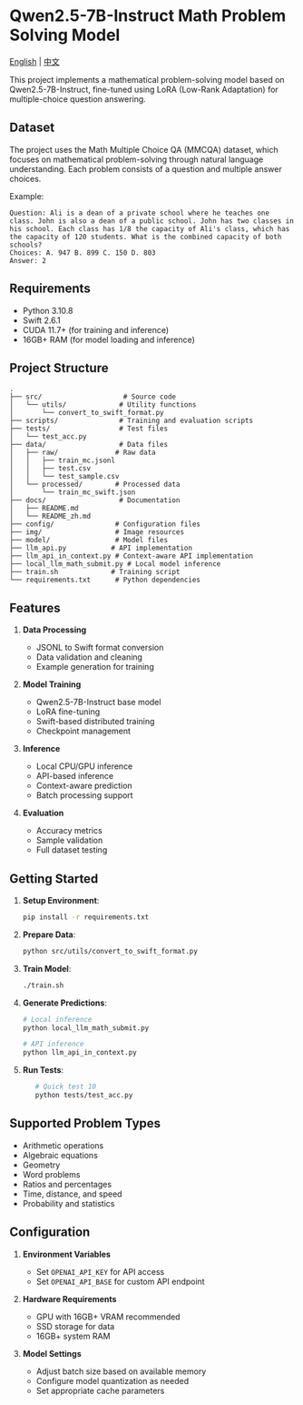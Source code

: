 # Qwen2.5-7B-Instruct Math Problem Solving Model

[English](docs/README.md) | [中文](docs/README_zh.md)

This project implements a mathematical problem-solving model based on Qwen2.5-7B-Instruct, fine-tuned using LoRA (Low-Rank Adaptation) for multiple-choice question answering.

## Dataset

The project uses the Math Multiple Choice QA (MMCQA) dataset, which focuses on mathematical problem-solving through natural language understanding. Each problem consists of a question and multiple answer choices.

Example:
```
Question: Ali is a dean of a private school where he teaches one class. John is also a dean of a public school. John has two classes in his school. Each class has 1/8 the capacity of Ali's class, which has the capacity of 120 students. What is the combined capacity of both schools?
Choices: A. 947 B. 899 C. 150 D. 803
Answer: 2
```

## Requirements

- Python 3.10.8
- Swift 2.6.1
- CUDA 11.7+ (for training and inference)
- 16GB+ RAM (for model loading and inference)

## Project Structure

```
.
├── src/                    # Source code
│   └── utils/             # Utility functions
│       └── convert_to_swift_format.py
├── scripts/               # Training and evaluation scripts
├── tests/                 # Test files
│   └── test_acc.py
├── data/                  # Data files
│   ├── raw/              # Raw data
│   │   ├── train_mc.jsonl
│   │   ├── test.csv
│   │   └── test_sample.csv
│   └── processed/        # Processed data
│       └── train_mc_swift.json
├── docs/                  # Documentation
│   ├── README.md
│   └── README_zh.md
├── config/               # Configuration files
├── img/                  # Image resources
├── model/                # Model files
├── llm_api.py           # API implementation
├── llm_api_in_context.py # Context-aware API implementation
├── local_llm_math_submit.py # Local model inference
├── train.sh             # Training script
└── requirements.txt      # Python dependencies
```

## Features

1. **Data Processing**
   - JSONL to Swift format conversion
   - Data validation and cleaning
   - Example generation for training

2. **Model Training**
   - Qwen2.5-7B-Instruct base model
   - LoRA fine-tuning
   - Swift-based distributed training
   - Checkpoint management

3. **Inference**
   - Local CPU/GPU inference
   - API-based inference
   - Context-aware prediction
   - Batch processing support

4. **Evaluation**
   - Accuracy metrics
   - Sample validation
   - Full dataset testing

## Getting Started

1. **Setup Environment**:
   ```bash
   pip install -r requirements.txt
   ```

2. **Prepare Data**:
   ```bash
   python src/utils/convert_to_swift_format.py
   ```

3. **Train Model**:
   ```bash
   ./train.sh
   ```


4. **Generate Predictions**:
   ```bash
   # Local inference
   python local_llm_math_submit.py
   
   # API inference
   python llm_api_in_context.py
   ```

5. **Run Tests**:
   ```bash
      # Quick test 10
      python tests/test_acc.py
   ```

## Supported Problem Types

- Arithmetic operations
- Algebraic equations
- Geometry
- Word problems
- Ratios and percentages
- Time, distance, and speed
- Probability and statistics

## Configuration

1. **Environment Variables**
   - Set `OPENAI_API_KEY` for API access
   - Set `OPENAI_API_BASE` for custom API endpoint

2. **Hardware Requirements**
   - GPU with 16GB+ VRAM recommended
   - SSD storage for data
   - 16GB+ system RAM

3. **Model Settings**
   - Adjust batch size based on available memory
   - Configure model quantization as needed
   - Set appropriate cache parameters

